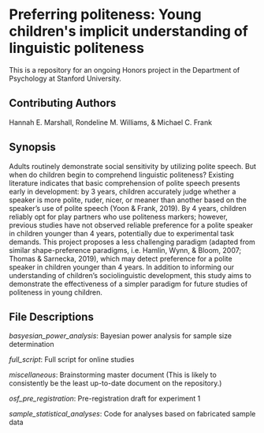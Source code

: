 # Preferring politeness: Young children's implicit understanding of linguistic politeness
This is a repository for an ongoing Honors project in the Department of Psychology at Stanford University.

## Contributing Authors
Hannah E. Marshall, Rondeline M. Williams, & Michael C. Frank

## Synopsis
Adults routinely demonstrate social sensitivity by utilizing polite speech. But when do children begin to comprehend linguistic politeness? Existing literature indicates that basic comprehension of polite speech presents early in development: by 3 years, children accurately judge whether a speaker is more polite, ruder, nicer, or meaner than another based on the speaker’s use of polite speech (Yoon & Frank, 2019). By 4 years, children reliably opt for play partners who use politeness markers; however, previous studies have not observed reliable preference for a polite speaker in children younger than 4 years, potentially due to experimental task demands. This project proposes a less challenging paradigm (adapted from similar shape-preference paradigms, i.e. Hamlin, Wynn, & Bloom, 2007; Thomas & Sarnecka, 2019), which may detect preference for a polite speaker in children younger than 4 years. In addition to informing our understanding of children’s sociolinguistic development, this study aims to demonstrate the effectiveness of a simpler paradigm for future studies of politeness in young children.

## File Descriptions
_basyesian_power_analysis_: Bayesian power analysis for sample size determination

_full_script_: Full script for online studies

_miscellaneous_: Brainstorming master document (This is likely to consistently be the least up-to-date document on the repository.)

_osf_pre_registration_: Pre-registration draft for experiment 1

_sample_statistical_analyses_: Code for analyses based on fabricated sample data

